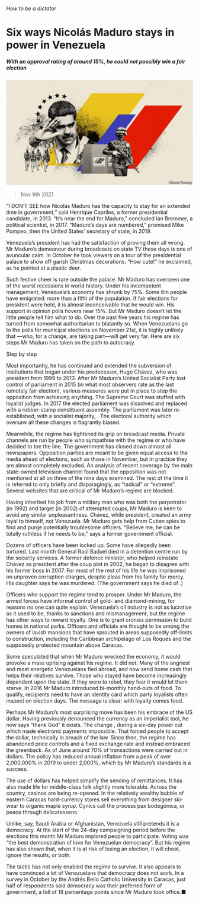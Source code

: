 ###### How to be a dictator

# Six ways Nicolás Maduro stays in power in Venezuela 

##### With an approval rating of around 15%, he could not possibly win a fair election 

![image](images/20211113_amd001.jpg) 

> Nov 9th 2021 

“I DON’T SEE how Nicolás Maduro has the capacity to stay for an extended time in government,” said Henrique Capriles, a former presidential candidate, in 2013. “It’s near the end for Maduro,” concluded Ian Bremmer, a political scientist, in 2017. “Maduro’s days are numbered,” promised Mike Pompeo, then the United States’ secretary of state, in 2019.

Venezuela’s president has had the satisfaction of proving them all wrong. Mr Maduro’s demeanour during broadcasts on state TV these days is one of avuncular calm. In October he took viewers on a tour of the presidential palace to show off garish Christmas decorations. “How cute!” he exclaimed, as he pointed at a plastic deer.


Such festive cheer is rare outside the palace. Mr Maduro has overseen one of the worst recessions in world history. Under his incompetent management, Venezuela’s economy has shrunk by 75%. Some 6m people have emigrated: more than a fifth of the population. If fair elections for president were held, it is almost inconceivable that he would win. His support in opinion polls hovers near 15%. But Mr Maduro doesn’t let the little people tell him what to do. Over the past five years his regime has turned from somewhat authoritarian to blatantly so. When Venezuelans go to the polls for municipal elections on November 21st, it is highly unlikely that —who, for a change, are taking part—will get very far. Here are six steps Mr Maduro has taken on the path to autocracy.

Step by step

Most importantly, he has continued and extended the subversion of institutions that began under his predecessor, Hugo Chávez, who was president from 1999 to 2013. After Mr Maduro’s United Socialist Party lost control of parliament in 2015 (in what most observers rate as the last remotely fair election), various measures were put in place to stop the opposition from achieving anything. The Supreme Court was stuffed with loyalist judges. In 2017 the elected parliament was dissolved and replaced with a rubber-stamp constituent assembly. The parliament was later re-established, with a socialist majority, . The electoral authority which oversaw all these changes is flagrantly biased.

Meanwhile, the regime has tightened its grip on broadcast media. Private channels are run by people who sympathise with the regime or who have decided to toe the line. The government has closed down almost all newspapers. Opposition parties are meant to be given equal access to the media ahead of elections, such as those in November, but in practice they are almost completely excluded. An analysis of recent coverage by the main state-owned television channel found that the opposition was not mentioned at all on three of the nine days examined. The rest of the time it is referred to only briefly and disparagingly, as “radical” or “extreme”. Several websites that are critical of Mr Maduro’s regime are blocked.

Having inherited his job from a military man who was both the perpetrator (in 1992) and target (in 2002) of attempted coups, Mr Maduro is keen to avoid any similar unpleasantness. Chávez, while president, created an army loyal to himself, not Venezuela. Mr Maduro gets help from Cuban spies to find and purge potentially troublesome officers. “Believe me, he can be totally ruthless if he needs to be,” says a former government official.

Dozens of officers have been locked up. Some have allegedly been tortured. Last month General Raúl Baduel died in a detention centre run by the security services. A former defence minister, who helped reinstate Chávez as president after the coup plot in 2002, he began to disagree with his former boss in 2007. For most of the rest of his life he was imprisoned on unproven corruption charges, despite pleas from his family for mercy. His daughter says he was murdered. (The government says he died of .)

Officers who support the regime tend to prosper. Under Mr Maduro, the armed forces have informal control of gold- and diamond-mining, for reasons no one can quite explain. Venezuela’s oil industry is not as lucrative as it used to be, thanks to sanctions and mismanagement, but the regime has other ways to reward loyalty. One is to grant cronies permission to build homes in national parks. Officers and officials are thought to be among the owners of lavish mansions that have sprouted in areas supposedly off-limits to construction, including the Caribbean archipelago of Los Roques and the supposedly protected mountain above Caracas.

Some speculated that when Mr Maduro wrecked the economy, it would provoke a mass uprising against his regime. It did not. Many of the angriest and most energetic Venezuelans fled abroad, and now send home cash that helps their relatives survive. Those who stayed have become increasingly dependent upon the state. If they were to rebel, they fear it would let them starve. In 2016 Mr Maduro introduced bi-monthly hand-outs of food. To qualify, recipients need to have an identity card which party loyalists often inspect on election days. The message is clear: with loyalty comes food.

Perhaps Mr Maduro’s most surprising move has been his embrace of the US dollar. Having previously denounced the currency as an imperialist tool, he now says “thank God” it exists. The change , during a six-day power cut which made electronic payments impossible. That forced people to accept the dollar, technically in breach of the law. Since then, the regime has abandoned price controls and a fixed exchange rate and instead embraced the greenback. As of June around 70% of transactions were carried out in dollars. The policy has reduced annual inflation from a peak of over 2,000,000% in 2019 to under 2,000%, which by Mr Maduro’s standards is a success.

The use of dollars has helped simplify the sending of remittances. It has also made life for middle-class folk slightly more tolerable. Across the country, casinos are being re-opened. In the relatively wealthy bubble of eastern Caracas hard-currency stores sell everything from designer ski-wear to organic maple syrup. Cynics call the process pax bodegónica, or peace through delicatessens.

Unlike, say, Saudi Arabia or Afghanistan, Venezuela still pretends it is a democracy. At the start of the 24-day campaigning period before the elections this month Mr Maduro implored people to participate. Voting was “the best demonstration of love for Venezuelan democracy”. But his regime has also shown that, when it is at risk of losing an election, it will cheat, ignore the results, or both.

The tactic has not only enabled the regime to survive. It also appears to have convinced a lot of Venezuelans that democracy does not work. In a survey in October by the Andrés Bello Catholic University in Caracas, just half of respondents said democracy was their preferred form of government, a fall of 18 percentage points since Mr Maduro took office.■

